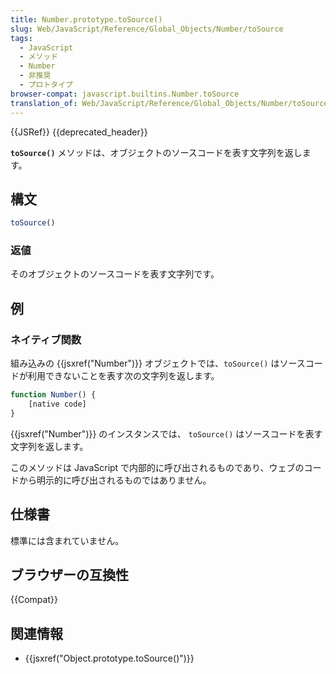 ```yaml
---
title: Number.prototype.toSource()
slug: Web/JavaScript/Reference/Global_Objects/Number/toSource
tags:
  - JavaScript
  - メソッド
  - Number
  - 非推奨
  - プロトタイプ
browser-compat: javascript.builtins.Number.toSource
translation_of: Web/JavaScript/Reference/Global_Objects/Number/toSource
---
```

{{JSRef}} {{deprecated_header}}

**`toSource()`** メソッドは、オブジェクトのソースコードを表す文字列を返します。

## 構文

```js
toSource()
```

### 返値

そのオブジェクトのソースコードを表す文字列です。

## 例

### ネイティブ関数

組み込みの {{jsxref("Number")}} オブジェクトでは、`toSource()` はソースコードが利用できないことを表す次の文字列を返します。

```js
function Number() {
    [native code]
}
```

{{jsxref("Number")}} のインスタンスでは、 `toSource()` はソースコードを表す文字列を返します。

このメソッドは JavaScript で内部的に呼び出されるものであり、ウェブのコードから明示的に呼び出されるものではありません。

## 仕様書

標準には含まれていません。

## ブラウザーの互換性

{{Compat}}

## 関連情報

- {{jsxref("Object.prototype.toSource()")}}
